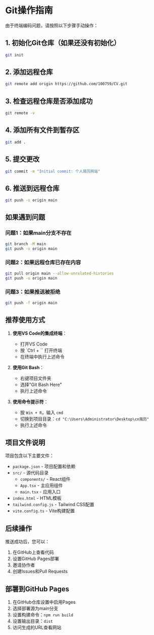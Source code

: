 # Git操作指南

由于终端编码问题，请按照以下步骤手动操作：

## 1. 初始化Git仓库（如果还没有初始化）

```bash
git init
```

## 2. 添加远程仓库

```bash
git remote add origin https://github.com/100759/CV.git
```

## 3. 检查远程仓库是否添加成功

```bash
git remote -v
```

## 4. 添加所有文件到暂存区

```bash
git add .
```

## 5. 提交更改

```bash
git commit -m "Initial commit: 个人简历网站"
```

## 6. 推送到远程仓库

```bash
git push -u origin main
```

## 如果遇到问题

### 问题1：如果main分支不存在
```bash
git branch -M main
git push -u origin main
```

### 问题2：如果远程仓库已存在内容
```bash
git pull origin main --allow-unrelated-histories
git push -u origin main
```

### 问题3：如果推送被拒绝
```bash
git push -f origin main
```

## 推荐使用方式

1. **使用VS Code的集成终端**：
   - 打开VS Code
   - 按 `Ctrl + `` 打开终端
   - 在终端中执行上述命令

2. **使用Git Bash**：
   - 右键项目文件夹
   - 选择"Git Bash Here"
   - 执行上述命令

3. **使用命令提示符**：
   - 按 `Win + R`，输入 `cmd`
   - 切换到项目目录：`cd "C:\Users\Administrator\Desktop\cn简历"`
   - 执行上述命令

## 项目文件说明

项目包含以下主要文件：
- `package.json` - 项目配置和依赖
- `src/` - 源代码目录
  - `components/` - React组件
  - `App.tsx` - 主应用组件
  - `main.tsx` - 应用入口
- `index.html` - HTML模板
- `tailwind.config.js` - Tailwind CSS配置
- `vite.config.ts` - Vite构建配置

## 后续操作

推送成功后，您可以：
1. 在GitHub上查看代码
2. 设置GitHub Pages部署
3. 邀请协作者
4. 创建Issues和Pull Requests

## 部署到GitHub Pages

1. 在GitHub仓库设置中启用Pages
2. 选择部署源为main分支
3. 设置构建命令：`npm run build`
4. 设置输出目录：`dist`
5. 访问生成的URL查看网站
